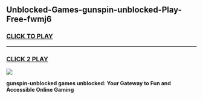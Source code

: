 
## Unblocked-Games-gunspin-unblocked-Play-Free-fwmj6
<h3>
<a href="https://premium76.site?title=gunspin-unblocked&ref=18A1">CLICK TO PLAY</a></h3>
<hr>

<h3>
<a href="https://premium76.site?title=gunspin-unblocked&ref=18A1">CLICK 2 PLAY</a>
  
</h3>

<a href="https://premium76.site?title=gunspin-unblocked&ref=18A1"><img src="https://clearcache.store/games.png"></a>


**gunspin-unblocked games unblocked: Your Gateway to Fun and Accessible Online Gaming**
